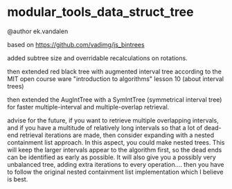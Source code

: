 modular_tools_data_struct_tree
==============================

@author ek.vandalen

based on https://github.com/vadimg/js_bintrees

added subtree size and overridable recalculations on rotations.

then extended red black tree with augmented interval tree according to the MIT open course ware "introduction to algorithms" lesson 10 (about interval trees)

then extended the AugIntTree with a SymIntTree (symmetrical interval tree) for faster multiple-interval and multiple-overlap retrieval.

advise for the future, if you want to retrieve multiple overlapping intervals, and if you have a multitude of relatively long intervals so that a lot of dead-end retrieval iterations are made, then consider expanding with a nested containment list approach. In this aspect, you could make nested trees. This will keep the larger intervals appear to the algorithm first, so the dead ends can be identified as early as possible. It will also give you a possibly very unbalanced tree, adding extra iterations to every operation.... then you have to follow the original nested containment list implementation which I believe is best.
